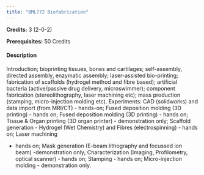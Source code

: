 ```yaml
---
title: "BML772 Biofabrication"
---
```

**Credits:** 3 (2-0-2)

**Prerequisites:** 50 Credits

#### Description
Introduction; bioprinting tissues, bones and cartilages; self-assembly, directed assembly, enzymatic assembly; laser-assisted bio-printing; fabrication of scaffolds (hydrogel method and fibre based); artificial bacteria (active/passive drug delivery, microswimmer); component fabrication (stereolithography, laser machining etc); mass production (stamping, micro-injection molding etc). Experiments: CAD (solidworks) and data import (from MRI/CT) - hands-on; Fused deposition molding (3D printing) - hands on; Fused deposition molding (3D printing) - hands on; Tissue & Organ printing (3D organ printer) - demonstration only; Scaffold generation - Hydrogel (Wet Chemistry) and Fibres (electrospinning) - hands on; Laser machining
- hands on; Mask generation (E-beam lithography and focussed ion beam) -demonstration only; Characterization (Imaging, Profilometry, optical scanner) - hands on; Stamping - hands on; Micro-injection molding - demonstration only.